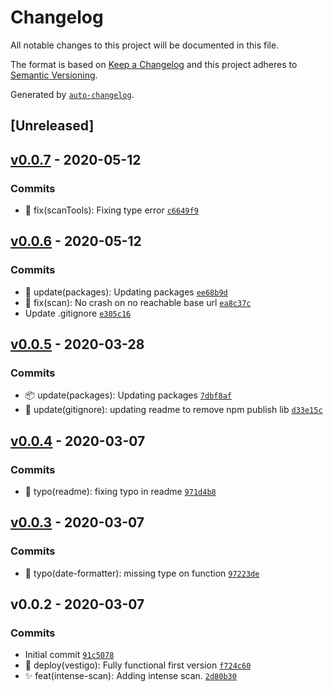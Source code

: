# Changelog

All notable changes to this project will be documented in this file.

The format is based on [Keep a Changelog](https://keepachangelog.com/en/1.0.0/)
and this project adheres to [Semantic Versioning](https://semver.org/spec/v2.0.0.html).

Generated by [`auto-changelog`](https://github.com/CookPete/auto-changelog).

## [Unreleased]

## [v0.0.7](https://github.com/crimson-med/vestigo/compare/v0.0.6...v0.0.7) - 2020-05-12

### Commits

- :bug: fix(scanTools): Fixing type error [`c6649f9`](https://github.com/crimson-med/vestigo/commit/c6649f96cd64a185d337bd5afb16e2427375299a)

## [v0.0.6](https://github.com/crimson-med/vestigo/compare/v0.0.5...v0.0.6) - 2020-05-12

### Commits

- :bento: update(packages): Updating packages [`ee68b9d`](https://github.com/crimson-med/vestigo/commit/ee68b9d98d526a71d281e6973642c1bff9b06de8)
- :bug: fix(scan): No crash on no reachable base url [`ea8c37c`](https://github.com/crimson-med/vestigo/commit/ea8c37c2f59385f8ada534e2a2d40e36b3b38a2c)
- Update .gitignore [`e305c16`](https://github.com/crimson-med/vestigo/commit/e305c16bef26071ca24ebef399e019198929831f)

## [v0.0.5](https://github.com/crimson-med/vestigo/compare/v0.0.4...v0.0.5) - 2020-03-28

### Commits

- :package: update(packages): Updating packages [`7dbf8af`](https://github.com/crimson-med/vestigo/commit/7dbf8af9ed4c59eb9a397116fcf0f361fb819a9f)
- :baggage_claim: update(gitignore): updating readme to remove npm publish lib [`d33e15c`](https://github.com/crimson-med/vestigo/commit/d33e15c763d36d83af036a288f8120428b879bb3)

## [v0.0.4](https://github.com/crimson-med/vestigo/compare/v0.0.3...v0.0.4) - 2020-03-07

### Commits

- :pencil: typo(readme): fixing typo in readme [`971d4b8`](https://github.com/crimson-med/vestigo/commit/971d4b8e6f6446f6f133de2a8ffb8e0ce9455cec)

## [v0.0.3](https://github.com/crimson-med/vestigo/compare/v0.0.2...v0.0.3) - 2020-03-07

### Commits

- :pencil: typo(date-formatter): missing type on function [`97223de`](https://github.com/crimson-med/vestigo/commit/97223de42e4b5da5afde4285efe94b96da61fbb2)

## v0.0.2 - 2020-03-07

### Commits

- Initial commit [`91c5078`](https://github.com/crimson-med/vestigo/commit/91c50788d74e69929a0534e2b347d509202f7546)
- :tada: deploy(vestigo): Fully functional first version [`f724c60`](https://github.com/crimson-med/vestigo/commit/f724c605abaa846807c33982524e282ac605072f)
- :sparkles: feat(intense-scan): Adding intense scan. [`2d80b30`](https://github.com/crimson-med/vestigo/commit/2d80b300eee0dfeb571cc0ce986b41b26835b824)
